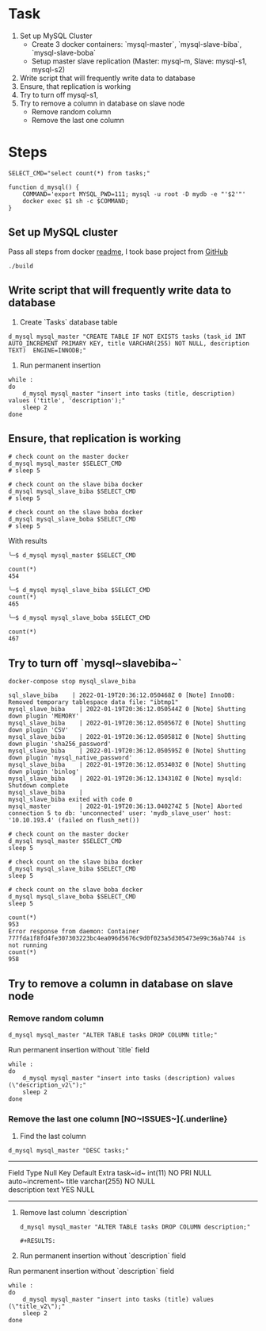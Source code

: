 # Task

1.  Set up MySQL Cluster
    -   Create 3 docker containers: \`mysql-master\`,
        \`mysql-slave-biba\`, \`mysql-slave-boba\`
    -   Setup master slave replication (Master: mysql-m, Slave:
        mysql-s1, mysql-s2)
2.  Write script that will frequently write data to database
3.  Ensure, that replication is working
4.  Try to turn off mysql-s1,
5.  Try to remove a column in database on slave node
    -   Remove random column
    -   Remove the last one column

# Steps

``` {.shell session="*db*"}
SELECT_CMD="select count(*) from tasks;"

function d_mysql() {
    COMMAND='export MYSQL_PWD=111; mysql -u root -D mydb -e "'$2'"'
    docker exec $1 sh -c $COMMAND;
}

```

## Set up MySQL cluster

Pass all steps from docker [readme](master-slave.md), I took base
project from
[GitHub](https://github.com/vbabak/docker-mysql-master-slave)

``` shell
./build
```

## Write script that will frequently write data to database

1.  Create \`Tasks\` database table

``` {.shell session="*db*"}
d_mysql mysql_master "CREATE TABLE IF NOT EXISTS tasks (task_id INT AUTO_INCREMENT PRIMARY KEY, title VARCHAR(255) NOT NULL, description TEXT)  ENGINE=INNODB;"
```

1.  Run permanent insertion

``` {.shell session="*db*"}
while :
do
    d_mysql mysql_master "insert into tasks (title, description) values ('title', 'description');"
    sleep 2
done

```

## Ensure, that replication is working

``` {.shell session="*db*"}
# check count on the master docker
d_mysql mysql_master $SELECT_CMD
# sleep 5

# check count on the slave biba docker
d_mysql mysql_slave_biba $SELECT_CMD
# sleep 5

# check count on the slave boba docker
d_mysql mysql_slave_boba $SELECT_CMD
# sleep 5

```

With results

``` shell
╰─$ d_mysql mysql_master $SELECT_CMD

count(*)
454

╰─$ d_mysql mysql_slave_biba $SELECT_CMD
count(*)
465

╰─$ d_mysql mysql_slave_boba $SELECT_CMD

count(*)
467

```

## Try to turn off \`mysql~slavebiba~\`

``` shell
docker-compose stop mysql_slave_biba

```

``` shell
sql_slave_biba    | 2022-01-19T20:36:12.050468Z 0 [Note] InnoDB: Removed temporary tablespace data file: "ibtmp1"
mysql_slave_biba    | 2022-01-19T20:36:12.050544Z 0 [Note] Shutting down plugin 'MEMORY'
mysql_slave_biba    | 2022-01-19T20:36:12.050567Z 0 [Note] Shutting down plugin 'CSV'
mysql_slave_biba    | 2022-01-19T20:36:12.050581Z 0 [Note] Shutting down plugin 'sha256_password'
mysql_slave_biba    | 2022-01-19T20:36:12.050595Z 0 [Note] Shutting down plugin 'mysql_native_password'
mysql_slave_biba    | 2022-01-19T20:36:12.053403Z 0 [Note] Shutting down plugin 'binlog'
mysql_slave_biba    | 2022-01-19T20:36:12.134310Z 0 [Note] mysqld: Shutdown complete
mysql_slave_biba    |
mysql_slave_biba exited with code 0
mysql_master        | 2022-01-19T20:36:13.040274Z 5 [Note] Aborted connection 5 to db: 'unconnected' user: 'mydb_slave_user' host: '10.10.193.4' (failed on flush_net())
```

``` shell
# check count on the master docker
d_mysql mysql_master $SELECT_CMD
sleep 5

# check count on the slave biba docker
d_mysql mysql_slave_biba $SELECT_CMD
sleep 5

# check count on the slave boba docker
d_mysql mysql_slave_boba $SELECT_CMD
sleep 5

```

``` shell
count(*)
953
Error response from daemon: Container 777fda1f8fd4fe307303223bc4ea096d5676c9d0f023a5d305473e99c36ab744 is not running
count(*)
958

```

## Try to remove a column in database on slave node

### Remove random column

``` {.shell session="*db*"}
d_mysql mysql_master "ALTER TABLE tasks DROP COLUMN title;"

```

Run permanent insertion without \`title\` field

``` {.shell session="*db*"}
while :
do
    d_mysql mysql_master "insert into tasks (description) values (\"description_v2\");"
    sleep 2
done

```

### Remove the last one column [NO~ISSUES~]{.underline}

1.  Find the last column

``` {.shell session="*db*"}
d_mysql mysql_master "DESC tasks;"
```

  ------------- -------------- ------ ----- --------- -----------------
  Field         Type           Null   Key   Default   Extra
  task~id~      int(11)        NO     PRI   NULL      auto~increment~
  title         varchar(255)   NO           NULL      
  description   text           YES          NULL      
  ------------- -------------- ------ ----- --------- -----------------

1.  Remove last column \`description\`

    ``` {.shell session="*db*"}
    d_mysql mysql_master "ALTER TABLE tasks DROP COLUMN description;"
    ```

    ```{=org}
    #+RESULTS:
    ```

2.  Run permanent insertion without \`description\` field

Run permanent insertion without \`description\` field

``` {.shell session="*db*"}
while :
do
    d_mysql mysql_master "insert into tasks (title) values (\"title_v2\");"
    sleep 2
done

```
